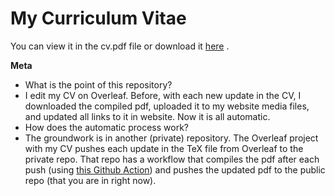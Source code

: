 # My Curriculum Vitae
You can view it in the cv.pdf file or download it [here]([https://github.com/maria-a-gutierrez/public-cv/raw/main/cv.pdf]) .

**Meta**
- What is the point of this repository?
- I edit my CV on Overleaf. Before, with each new update in the CV, I downloaded the compiled pdf, uploaded it to my website media files, and updated all links to it in website. Now it is all automatic.
- How does the automatic process work?
- The groundwork is in another (private) repository. The Overleaf project with my CV pushes each update in the TeX file from Overleaf to the private repo. That repo has a workflow that compiles the pdf after each push (using [this Github Action](https://github.com/thomas-chauvet/latex2pdf-action)) and pushes the updated pdf to the public repo (that you are in right now). 
